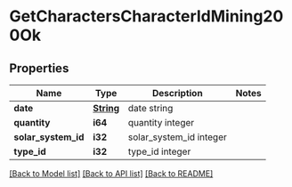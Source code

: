 # GetCharactersCharacterIdMining200Ok

## Properties

Name | Type | Description | Notes
------------ | ------------- | ------------- | -------------
**date** | [**String**](string.md) | date string | 
**quantity** | **i64** | quantity integer | 
**solar_system_id** | **i32** | solar_system_id integer | 
**type_id** | **i32** | type_id integer | 

[[Back to Model list]](../README.md#documentation-for-models) [[Back to API list]](../README.md#documentation-for-api-endpoints) [[Back to README]](../README.md)


